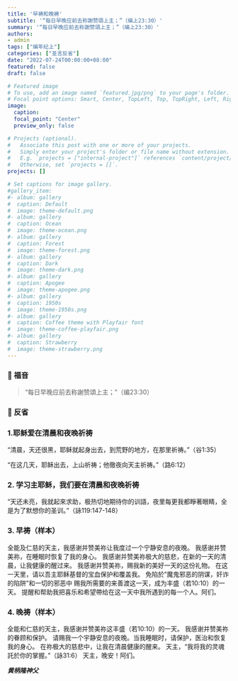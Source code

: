 ```yaml
---
title: '早祷和晚祷'
subtitle: '“每日早晚应前去称謝赞頌上主；”（编上23:30）'
summary: '“每日早晚应前去称謝赞頌上主；”（编上23:30）'
authors:
- admin
tags: ["编年纪上"]
categories: ["圣言反省"]
date: "2022-07-24T00:00:00+08:00"
featured: false
draft: false

# Featured image
# To use, add an image named `featured.jpg/png` to your page's folder.
# Focal point options: Smart, Center, TopLeft, Top, TopRight, Left, Right, BottomLeft, Bottom, BottomRight
image:
  caption:
  focal_point: "Center"
  preview_only: false

# Projects (optional).
#   Associate this post with one or more of your projects.
#   Simply enter your project's folder or file name without extension.
#   E.g. `projects = ["internal-project"]` references `content/project/deep-learning/index.md`.
#   Otherwise, set `projects = []`.
projects: []

# Set captions for image gallery.
#gallery_item:
#- album: gallery
#  caption: Default
#  image: theme-default.png
#- album: gallery
#  caption: Ocean
#  image: theme-ocean.png
#- album: gallery
#  caption: Forest
#  image: theme-forest.png
#- album: gallery
#  caption: Dark
#  image: theme-dark.png
#- album: gallery
#  caption: Apogee
#  image: theme-apogee.png
#- album: gallery
#  caption: 1950s
#  image: theme-1950s.png
#- album: gallery
#  caption: Coffee theme with Playfair font
#  image: theme-coffee-playfair.png
#- album: gallery
#  caption: Strawberry
#  image: theme-strawberry.png
---
```


### :love_letter: 福音
> “每日早晚应前去称謝赞頌上主；”（编23:30）

### :speech_balloon: 反省
### 1.耶稣爱在清晨和夜晚祈祷
“清晨，天还很黑，耶稣就起身出去，到荒野的地方，在那里祈祷。”（谷1:35）

“在这几天，耶稣出去，上山祈祷；他徹夜向天主祈祷。”（路6:12）

### 2. 学习主耶稣，我们要在清晨和夜晚祈祷
“天还未亮，我就起來求助，极热切地期待你的训語，夜里每更我都睜著眼睛，全是为了默想你的圣训。”（詠119:147-148）

### 3. 早祷（样本）
全能及仁慈的天主，我感谢并赞美祢让我度过一个宁静安息的夜晚。
我感谢并赞美祢，在睡眠时恢复了我的身心。
我感谢并赞美祢极大的慈悲，在新的一天的清晨，让我健康的醒过来。
我感谢并赞美祢，赐我新的美好一天的这份礼物。
在这一天里，请以吾主耶稣基督的宝血保护和覆盖我。
免陷於”魔鬼邪恶的阴谋，奸诈的陷阱”和一切的邪恶中
赐我所需要的来善渡这一天，成为丰盛（若10:10）的一天。
提醒和帮助我把喜乐和希望帶给在这一天中我所遇到的每一个人。阿们。

### 4. 晚祷（样本）
全能和仁慈的天主，我感谢并赞美祢这丰盛（若10:10）的一天。
我感谢并赞美祢的眷顾和保护。
请赐我一个宇静安息的夜晚。当我睡眠时，请保护，医治和恢复我的身心。
在祢极大的慈悲中，让我在清晨健康的醒来。
天主，“我将我的灵魂託於你的掌握。”（詠31:6）
天主，晚安！阿们。

___黄柄隆神父___

